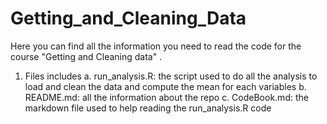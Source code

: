 # Getting_and_Cleaning_Data

Here you can find all the information you need to read the code for the course "Getting and Cleaning data" .

1. Files includes
  a. run_analysis.R: the script used to do all the analysis to load and clean the data and compute the mean for each variables
  b. README.md: all the information about the repo
  c. CodeBook.md: the markdown file used to help reading the run_analysis.R code
